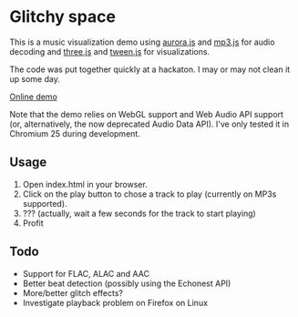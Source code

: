 # Glitchy space

This is a music visualization demo using [aurora.js](https://github.com/audiocogs/aurora.js) and [mp3.js](https://github.com/devongovett/mp3.js) for audio decoding and [three.js](https://github.com/mrdoob/three.js/) and [tween.js](https://github.com/sole/tween.js/) for visualizations.

The code was put together quickly at a hackaton. I may or may not clean it up some day.

[Online demo](http://happydawn.github.com/glitchy-space)

Note that the demo relies on WebGL support and Web Audio API support (or, alternatively, the now deprecated Audio Data API). I've only tested it in Chromium 25 during development.

## Usage

1. Open index.html in your browser.
2. Click on the play button to chose a track to play (currently on MP3s supported).
3. ??? (actually, wait a few seconds for the track to start playing)
4. Profit

## Todo

* Support for FLAC, ALAC and AAC
* Better beat detection (possibly using the Echonest API)
* More/better glitch effects?
* Investigate playback problem on Firefox on Linux
